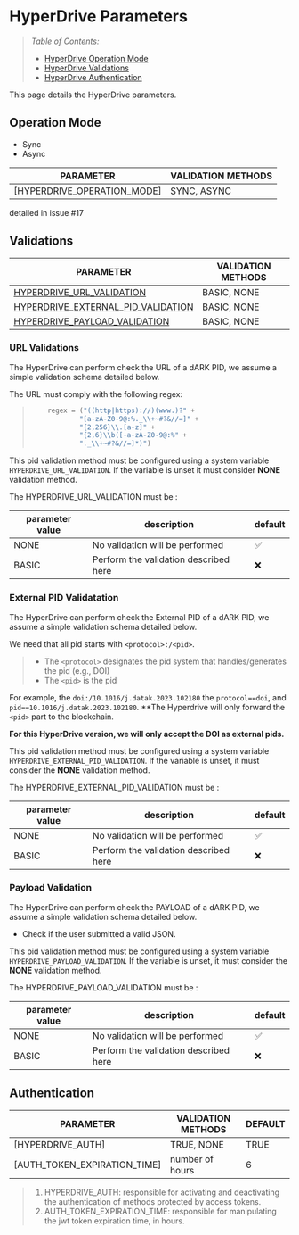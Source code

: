 # HyperDrive Parameters

> *Table of Contents:*
> - [HyperDrive Operation Mode](#operation-mode)
> - [HyperDrive Validations](#validations)
> - [HyperDrive Authentication](#Authentication)

This page details the HyperDrive parameters.

## Operation Mode

- Sync
- Async

| PARAMETER                                                         | VALIDATION METHODS        |
| ---                                                               | ---                       |
| [HYPERDRIVE_OPERATION_MODE]                     | SYNC, ASYNC               |


detailed in issue #17

## Validations


| PARAMETER                                                         | VALIDATION METHODS        |
| ---                                                               | ---                       |
| [HYPERDRIVE_URL_VALIDATION](#url-validations)                     | BASIC, NONE               |
| [HYPERDRIVE_EXTERNAL_PID_VALIDATION](#external-pid-validatation)  | BASIC, NONE               |
| [HYPERDRIVE_PAYLOAD_VALIDATION](#payload-validation)              | BASIC, NONE               |



### URL Validations

The HyperDrive can perform check the URL of a dARK PID, we assume a simple validation schema detailed below.

The URL must comply with the following regex:

>```python
>     regex = ("((http|https)://)(www.)?" +
>             "[a-zA-Z0-9@:%._\\+~#?&//=]" +
>             "{2,256}\\.[a-z]" +
>             "{2,6}\\b([-a-zA-Z0-9@:%" +
>             "._\\+~#?&//=]*)")
>```


This pid validation method must be configured using a system variable `HYPERDRIVE_URL_VALIDATION`. If the variable is unset it must consider **NONE** validation method.

The HYPERDRIVE_URL_VALIDATION must be :

| parameter value | description | default  |
| --- | --- | --- |
| NONE| No validation will be performed | ✅  |
| BASIC | Perform the validation described here | ❌ |


### External PID Validatation

The HyperDrive can perform check the External PID of a dARK PID, we assume a simple validation schema detailed below.

We need that all pid starts with `<protocol>:/<pid>`.

> - The `<protocol>` designates the pid system that handles/generates the pid (e.g., DOI)
> - The `<pid>` is the pid

For example, the `doi:/10.1016/j.datak.2023.102180` the `protocol==doi`, and `pid==10.1016/j.datak.2023.102180`. **The Hyperdrive will only forward the `<pid>` part to the blockchain.

**For this HyperDrive version, we will only accept the DOI as external pids.**

This pid validation method must be configured using a system variable `HYPERDRIVE_EXTERNAL_PID_VALIDATION`. If the variable is unset, it must consider the **NONE** validation method.

The HYPERDRIVE_EXTERNAL_PID_VALIDATION must be :

| parameter value | description | default  |
| --- | --- | --- |
| NONE| No validation will be performed | ✅  |
| BASIC | Perform the validation described here | ❌ |

### Payload Validation

The HyperDrive can perform check the PAYLOAD of a dARK PID, we assume a simple validation schema detailed below.

- Check if the user submitted a valid JSON.

This pid validation method must be configured using a system variable `HYPERDRIVE_PAYLOAD_VALIDATION`. If the variable is unset, it must consider the **NONE** validation method.

The HYPERDRIVE_PAYLOAD_VALIDATION must be :

| parameter value | description | default  |
| --- | --- | --- |
| NONE| No validation will be performed | ✅  |
| BASIC | Perform the validation described here | ❌ |

## Authentication


| PARAMETER                                                         | VALIDATION METHODS        | DEFAULT |
| ---                                                               | ---                       | --- |
| [HYPERDRIVE_AUTH]                     | TRUE, NONE               | TRUE |
| [AUTH_TOKEN_EXPIRATION_TIME]                     |       number of hours        | 6 |


> 1. HYPERDRIVE_AUTH: responsible for activating and deactivating the authentication of methods protected by access tokens.
> 1. AUTH_TOKEN_EXPIRATION_TIME: responsible for manipulating the jwt token expiration time, in hours.
